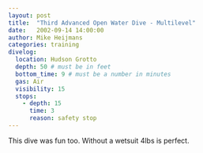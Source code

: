 ```yaml
---
layout: post
title:  "Third Advanced Open Water Dive - Multilevel"
date:   2002-09-14 14:00:00
author: Mike Heijmans
categories: training
divelog:
  location: Hudson Grotto
  depth: 50 # must be in feet
  bottom_time: 9 # must be a number in minutes
  gas: Air
  visibility: 15
  stops:
    - depth: 15
      time: 3
      reason: safety stop
---
```

This dive was fun too. Without a wetsuit 4lbs is perfect.